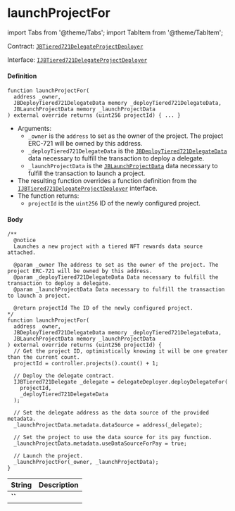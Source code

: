 # launchProjectFor

import Tabs from '@theme/Tabs';
import TabItem from '@theme/TabItem';

Contract: [`JBTiered721DelegateProjectDeployer`](/dev/api/contracts/or-delegates/jbtiered721delegateprojectdeployer/)

Interface: [`IJBTiered721DelegateProjectDeployer`](/dev/api/interfaces/ijbtiered721delegateprojectdeployer)

<Tabs>
<TabItem value="Step by step" label="Step by step">

#### Definition

```
function launchProjectFor(
  address _owner,
  JBDeployTiered721DelegateData memory _deployTiered721DelegateData,
  JBLaunchProjectData memory _launchProjectData
) external override returns (uint256 projectId) { ... }
```

- Arguments:
  - `_owner` is the `address` to set as the owner of the project. The project ERC-721 will be owned by this address.
  - `_deployTiered721DelegateData` is the [`JBDeployTiered721DelegateData`](/dev/api/data-structures/jbdeploytiered721delegatedata) data necessary to fulfill the transaction to deploy a delegate.
  - `_launchProjectData` is the [`JBLaunchProjectData`](/dev/api/data-structures/jblaunchprojectdata) data necessary to fulfill the transaction to launch a project.
- The resulting function overrides a function definition from the [`IJBTiered721DelegateProjectDeployer`](/dev/api/interfaces/ijbtiered721delegateprojectdeployer) interface.
- The function returns:
  - `projectId` is the `uint256` ID of the newly configured project.

#### Body

</TabItem>

<TabItem value="Code" label="Code">

```
/** 
  @notice 
  Launches a new project with a tiered NFT rewards data source attached.

  @param _owner The address to set as the owner of the project. The project ERC-721 will be owned by this address.
  @param _deployTiered721DelegateData Data necessary to fulfill the transaction to deploy a delegate.
  @param _launchProjectData Data necessary to fulfill the transaction to launch a project.

  @return projectId The ID of the newly configured project.
*/
function launchProjectFor(
  address _owner,
  JBDeployTiered721DelegateData memory _deployTiered721DelegateData,
  JBLaunchProjectData memory _launchProjectData
) external override returns (uint256 projectId) {
  // Get the project ID, optimistically knowing it will be one greater than the current count.
  projectId = controller.projects().count() + 1;

  // Deploy the delegate contract.
  IJBTiered721Delegate _delegate = delegateDeployer.deployDelegateFor(
    projectId,
    _deployTiered721DelegateData
  );

  // Set the delegate address as the data source of the provided metadata.
  _launchProjectData.metadata.dataSource = address(_delegate);

  // Set the project to use the data source for its pay function.
  _launchProjectData.metadata.useDataSourceForPay = true;

  // Launch the project.
  _launchProjectFor(_owner, _launchProjectData);
}
```

</TabItem>

<TabItem value="Errors" label="Errors">

|String|Description|
|-|-|
|**``**||

</TabItem>

<TabItem value="Bug bounty" label="Bug bounty">

</TabItem>
</Tabs>

